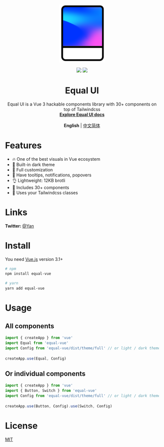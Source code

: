 <p align="center">
  <a href="https://equal-ui.github.io/Equal/">
    <img width="150" src="./docs/public/logo.svg">
  </a>

<p align="center">
<img src="https://img.shields.io/npm/v/equal-vue?color=blue">
<img src="https://img.shields.io/npm/l/equal-vue">
</p>
</p>

<h1 align="center">
  Equal UI
</h2>

<div align="center">
Equal UI is a Vue 3 hackable components library with 30+ components on top of Tailwindcss
<br>
  <a href="https://equal-ui.github.io/Equal/"><strong>Explore Equal UI docs</strong></a>
</div>

<br>
<div align="center">
<span><strong>English</strong></span>
|
<a href="./README_zh-hans.md">中文简体</a>
</div>

# Features

- 🔥 One of the best visuals in Vue ecosystem
- 🌃 Built-in dark theme
- 🎨 Full customization
- 💬 Have tooltips, notifications, popovers
- 👌 Lightweight: 12KB brotli
- 🔧 Includes 30+ components
- 💅 Uses your Tailwindcss classes

# Links

<b> Twitter: </b> [@Yan](https://twitter.com/k0mmsussertod)

# Install

You need [Vue.js](https://v3.vuejs.org/) version 3.1+

```bash
# npm
npm install equal-vue
```

```bash
# yarn
yarn add equal-vue
```

# Usage

## All components

```js
import { createApp } from 'vue'
import Equal from 'equal-vue'
import Config from 'equal-vue/dist/theme/full' // or light / dark theme

createApp.use(Equal, Config)
```

## Or individual components

```js
import { createApp } from 'vue'
import { Button, Switch } from 'equal-vue'
import Config from 'equal-vue/dist/theme/full' // or light / dark theme

createApp.use(Button, Config).use(Switch, Config)
```

# License

[MIT](https://raw.githubusercontent.com/Equal-UI/Equal/master/LICENSE)
